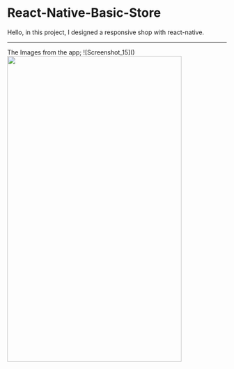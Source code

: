 # React-Native-Basic-Store

Hello, in this project, I designed a responsive shop with react-native.
<hr>
The Images from the app;
![Screenshot_15]()
<img src="https://user-images.githubusercontent.com/99321522/215326537-cf01cb8e-bb86-429e-87cc-ec83cc0acbda.png" width="400" height="700" />
